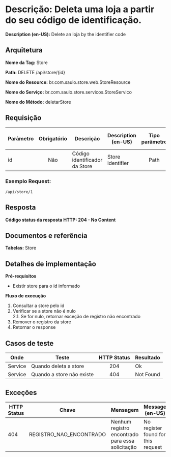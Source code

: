 # **Descrição:** Deleta uma loja a partir do seu código de identificação.

**Description (en-US):** Delete an loja by the identifier code

## **Arquitetura**

**Nome da Tag:** Store

**Path:** DELETE /api/store/{id}

**Nome do Resource:** br.com.saulo.store.web.StoreResource

**Nome do Serviço:** br.com.saulo.store.servicos.StoreServico

**Nome do Método:** deletarStore

## **Requisição**

|Parâmetro | Obrigatório | Descrição | Description (en-US) | Tipo parâmetro | Tipo de dados | Exemplo | Validador |
|---|:---:|---|---|:---:|:---:|---|---|
| id | Não | Código identificador da Store | Store identifier | Path | Long  | 1 |

### **Exemplo Request:**
```
/api/store/1
```
## **Resposta**

**Código status da resposta HTTP: 204 - No Content**

## **Documentos e referência**

**Tabelas:** Store

## **Detalhes de implementação**

**Pré-requisitos**
* Existir store para o id informado

**Fluxo de execução**

1. Consultar a store pelo id
2. Verificar se a store não é nulo  
2.1. Se for nulo, retornar exceção de registro não encontrado  
3. Remover o registro da store
4. Retornar o response

## **Casos de teste**

| Onde | Teste | HTTP Status | Resultado |
| --- | --- | :---: | --- |
| Service | Quando deleta a store | 204 | Ok |
| Service | Quando a store não existe | 404 | Not Found |

## **Exceções**

| HTTP Status | Chave | Mensagem | Message (en-US) |
|---|---|---|---|
| 404 | REGISTRO_NAO_ENCONTRADO | Nenhum registro encontrado para essa solicitação | No register found for this request |